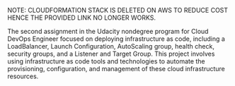 NOTE: CLOUDFORMATION STACK IS DELETED ON AWS TO REDUCE COST HENCE THE PROVIDED LINK NO LONGER WORKS.


The second assignment in the Udacity nondegree program for Cloud DevOps Engineer
focused on deploying infrastructure as code, including a LoadBalancer, Launch
Configuration, AutoScaling group, health check, security groups, and a Listener
and Target Group. This project involves using infrastructure as code tools and
technologies to automate the provisioning, configuration, and management of
these cloud infrastructure resources.
